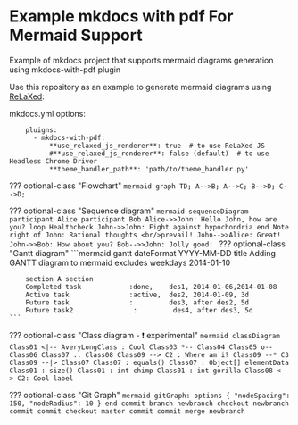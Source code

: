 # Example mkdocs with pdf For Mermaid Support
Example of mkdocs project that supports mermaid diagrams generation using mkdocs-with-pdf plugin

Use this repository as an example to generate mermaid diagrams using [ReLaXed](https://github.com/RelaxedJS/ReLaXed):

mkdocs.yml options:

```code
    pluigns:
      - mkdocs-with-pdf:
          **use_relaxed_js_renderer**: true  # to use ReLaXed JS 
          #**use_relaxed_js_renderer**: false (default)  # to use Headless Chrome Driver
          **theme_handler_path**: 'path/to/theme_handler.py'
```

??? optional-class "Flowchart"
    ```mermaid
    graph TD;
        A-->B;
        A-->C;
        B-->D;
        C-->D;
    ```

??? optional-class "Sequence diagram"
    ```mermaid
    sequenceDiagram
        participant Alice
        participant Bob
        Alice->>John: Hello John, how are you?
        loop Healthcheck
            John->>John: Fight against hypochondria
        end
        Note right of John: Rational thoughts <br/>prevail!
        John-->>Alice: Great!
        John->>Bob: How about you?
        Bob-->>John: Jolly good!
    ```
??? optional-class "Gantt diagram"
    ```mermaid
    gantt
        dateFormat  YYYY-MM-DD
        title Adding GANTT diagram to mermaid
        excludes weekdays 2014-01-10
        
        section A section
        Completed task            :done,    des1, 2014-01-06,2014-01-08
        Active task               :active,  des2, 2014-01-09, 3d
        Future task               :         des3, after des2, 5d
        Future task2               :         des4, after des3, 5d
    ```

??? optional-class "Class diagram - :exclamation: experimental"
    ```mermaid
    classDiagram
        Class01 <|-- AveryLongClass : Cool
        Class03 *-- Class04
        Class05 o-- Class06
        Class07 .. Class08
        Class09 --> C2 : Where am i?
        Class09 --* C3
        Class09 --|> Class07
        Class07 : equals()
        Class07 : Object[] elementData
        Class01 : size()
        Class01 : int chimp
        Class01 : int gorilla
        Class08 <--> C2: Cool label
    ```

??? optional-class "Git Graph"
    ```mermaid
    gitGraph:
        options
        {
            "nodeSpacing": 150,
            "nodeRadius": 10
        }
        end
        commit
        branch newbranch
        checkout newbranch
        commit
        commit
        checkout master
        commit
        commit
        merge newbranch
    ```
